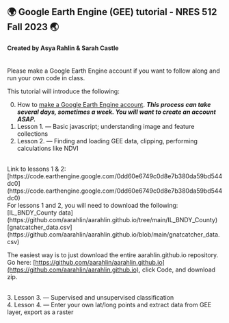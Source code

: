 ## 🌍 Google Earth Engine (GEE) tutorial - NRES 512 Fall 2023 🌏
#### Created by Asya Rahlin & Sarah Castle 

<br>
Please make a Google Earth Engine account if you want to follow along and run your own code in class.  
<br>

This tutorial will introduce the following: 
<br>

0. How to [make a Google Earth Engine account](https://aarahlin.github.io/0). ***This process can take several days, sometimes a week. You will want to create an account ASAP.***
1. Lesson 1. — Basic javascript; understanding image and feature collections
2. Lesson 2. — Finding and loading GEE data, clipping, performing calculations like NDVI
<br>
Link to lessons 1 & 2: [https://code.earthengine.google.com/0dd60e6749c0d8e7b380da59bd544dc0](https://code.earthengine.google.com/0dd60e6749c0d8e7b380da59bd544dc0)

<br>
For lessons 1 and 2, you will need to download the following:
<br>
[IL_BNDY_County data](https://github.com/aarahlin/aarahlin.github.io/tree/main/IL_BNDY_County) 
<br>
[gnatcatcher_data.csv](https://github.com/aarahlin/aarahlin.github.io/blob/main/gnatcatcher_data.csv)

The easiest way is to just download the entire aarahlin.github.io repository.
<br>
Go here: [https://github.com/aarahlin/aarahlin.github.io](https://github.com/aarahlin/aarahlin.github.io), click Code, and download zip.

<br>  
3. Lesson 3. — Supervised and unsupervised classification
<br>
4. Lesson 4. — Enter your own lat/long points and extract data from GEE layer, export as a raster







<meta http-equiv='cache-control' content='no-cache'> 
<meta http-equiv='expires' content='0'> 
<meta http-equiv='pragma' content='no-cache'>

